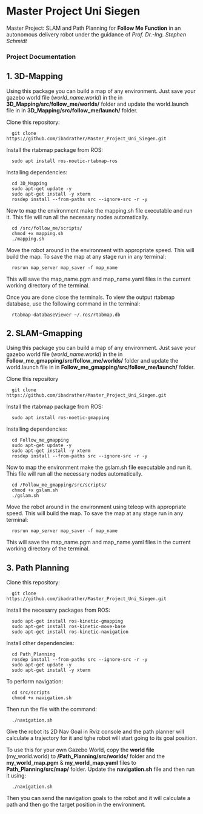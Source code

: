 # Master Project Uni Siegen
Master Project: SLAM and Path Planning for **Follow Me Function** in an autonomous delivery robot under the guidance of *Prof. Dr.-Ing. Stephen Schmidt*

### Project Documentation

## 1. 3D-Mapping

Using this package you can build a map of any environment. Just save your gazebo world file (*world_name.world*) in the in **3D_Mapping/src/follow_me/worlds/** folder and update the world.launch file in in **3D_Mapping/src/follow_me/launch/** folder.

Clone this repository:

      git clone https://github.com/ibadrather/Master_Project_Uni_Siegen.git
  
Install the rtabmap package from ROS:

      sudo apt install ros-noetic-rtabmap-ros
      
Installing dependencies:

      cd 3D_Mapping
      sudo apt-get update -y
      sudo apt-get install -y xterm
      rosdep install --from-paths src --ignore-src -r -y
      
Now to map the environment make the mapping.sh file executable and run it. This file will run all the necessary nodes automatically.

      cd /src/follow_me/scripts/
      chmod +x mapping.sh
      ./mapping.sh
      
  
Move the robot around in the environment with appropriate speed. This will build the map.
To save the map at any stage run in any terminal:
      
      rosrun map_server map_saver -f map_name
      
This will save the map_name.pgm and map_name.yaml files in the current working directory of the terminal.

Once you are done close the terminals. To view the output rtabmap database, use the following command in the terminal:

      rtabmap-databaseViewer ~/.ros/rtabmap.db

## 2. SLAM-Gmapping
Using this package you can build a map of any environment. Just save your gazebo world file (*world_name.world*) in the in **Follow_me_gmapping/src/follow_me/worlds/** folder and update the world.launch file in in **Follow_me_gmapping/src/follow_me/launch/** folder.

Clone this repository

      git clone https://github.com/ibadrather/Master_Project_Uni_Siegen.git
  
Install the rtabmap package from ROS:

      sudo apt install ros-noetic-gmapping
      
Installing dependencies:

      cd Follow_me_gmapping
      sudo apt-get update -y
      sudo apt-get install -y xterm
      rosdep install --from-paths src --ignore-src -r -y
      
Now to map the environment make the gslam.sh file executable and run it. This file will run all the necessary nodes automatically.

      cd /Follow_me_gmapping/src/scripts/
      chmod +x gslam.sh
      ./gslam.sh
  
Move the robot around in the environment using teleop with appropriate speed. This will build the map. To save the map at any stage run in any terminal:

      rosrun map_server map_saver -f map_name
      
This will save the map_name.pgm and map_name.yaml files in the current working directory of the terminal.

## 3. Path Planning
Clone this repository:

      git clone https://github.com/ibadrather/Master_Project_Uni_Siegen.git

Install the necesarry packages from ROS:

      sudo apt-get install ros-kinetic-gmapping
      sudo apt-get install ros-kinetic-move-base
      sudo apt-get install ros-kinetic-navigation
      
Install other dependencies:

      cd Path_Planning
      rosdep install --from-paths src --ignore-src -r -y
      sudo apt-get update -y
      sudo apt-get install -y xterm
      
To perform navigation:

      cd src/scripts
      chmod +x navigation.sh
      
Then run the file with the command:
      
      ./navigation.sh
      
Give the robot its 2D Nav Goal in Rviz console and the path planner will calculate a trajectory for it and tghe robot will start going to its goal position.

To use this for your own Gazebo World, copy the **world file** (my_world.world) to **/Path_Planning/src/worlds/** folder and the **my_world_map.pgm** & **my_world_map.yaml** files to **Path_Planning/src/map/** folder. Update the **navigation.sh** file and then run it using:

      ./navigation.sh
      
Then you can send the navigation goals to the robot and it will calculate a path and then go the target position in the environment.
